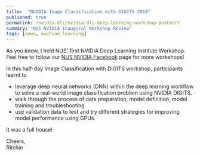 ```yaml
---
title:  "NVIDIA Image Classification with DIGITS 2018"
published: true
permalink: /nvidia-dli/nvidia-dli-deep-learning-workshop-postmort
summary: "NUS NVIDIA Inaugural Workshop Review"
tags: [news, machine_learning]
---
```


As you know, I held NUS' first NVIDIA Deep Learning Institute Workshop. Feel free to follow our [NUS NVIDIA Facebook](https://www.facebook.com/nus.nvidia/) page for more workshops!

In this half-day Image Classification with DIGITS workshop, participants learnt to
- leverage deep neural networks (DNN) within the deep learning workflow to solve a real-world image classification problem using NVIDIA DIGITS.
- walk through the process of data preparation, model definition, model training and troubleshooting
- use validation data to test and try different strategies for improving model performance using GPUs.

It was a full house! 

Cheers,
<br />Ritchie